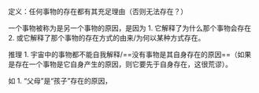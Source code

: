 定义：任何事物的存在都有其充足理由（否则无法存在？）

一个事物被称为是另一个事物的原因，是因为
	1. 它解释了为什么那个事物会存在
	2. 或它解释了那个事物的存在方式的由来/为何以某种方式存在。

推理
	1. 宇宙中的事物都不能自我解释/==没有事物是其自身存在的原因==（如果是存在一个事物是它自身产生的原因，则它要先于自身存在，这很荒谬）。


如
	1. “父母”是“孩子”存在的原因，